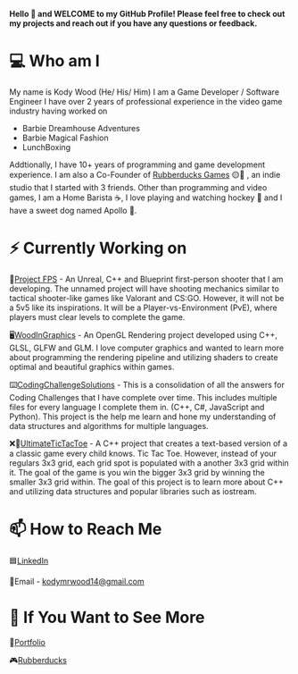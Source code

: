 **Hello 👋 and WELCOME to my GitHub Profile! 
Please feel free to check out my projects and reach out if you have any questions or feedback.**

# 💻 **Who am I**
My name is Kody Wood (He/ His/ Him) I am a Game Developer / Software Engineer 
I have over 2 years of professional experience in the video game industry having worked on
- Barbie Dreamhouse Adventures
- Barbie Magical Fashion
- LunchBoxing

Addtionally, I have 10+ years of programming and game development experience. I am also a Co-Founder of [Rubberducks Games](#If-You-Want-to-See-More) 🟡🦆 , an indie studio that I started with 3 friends. 
Other than programming and video games, I am a Home Barista ☕, I love playing and watching hockey 🏒 and I have a sweet dog named Apollo 🐶.

# ⚡ **Currently Working on**

🔫[Project FPS](https://github.com/KodyMRWood/ProjectFPS) - An Unreal, C++ and Blueprint first-person shooter that I am developing. The unnamed project will have shooting mechanics similar to tactical shooter-like games like Valorant and CS:GO. However, it will not be a 5v5 like its inspirations. It will be a Player-vs-Environment (PvE), where players must clear levels to complete the game.

🖥️[WoodInGraphics](https://github.com/KodyMRWood/WoodInGraphics) - An OpenGL Rendering project developed using C++,  GLSL, GLFW and GLM. I love computer graphics and wanted to learn more about programming the rendering pipeline and utilizing shaders to create optimal and beautiful graphics within games.

⌨️[CodingChallengeSolutions](https://github.com/KodyMRWood/CodingChallengeSolutions) - This is a consolidation of all the answers for Coding Challenges that I have complete over time. This includes multiple files for every language I complete them in. (C++, C#, JavaScript and Python). This project is the help me learn and hone my understanding of data structures and algorithms for multiple languages.

❌🔴[UltimateTicTacToe](https://github.com/KodyMRWood/UltimateTicTacToe) - A C++ project that creates a text-based version of a a classic game every child knows. Tic Tac Toe. However, instead of your regulars 3x3 grid, each grid spot is populated with a another 3x3 grid within it. The goal of the game is you win the bigger 3x3 grid by winning the smaller 3x3 grid within. The goal of this project is to learn more about C++ and utilizing data structures and popular libraries such as iostream.


# 📫 **How to Reach Me**

🟦[LinkedIn](https://www.linkedin.com/in/kody-mr-wood/)

📧Email - kodymrwood14@gmail.com

# 👀 **If You Want to See More**

📖[Portfolio](https://kodymrwood14.wixsite.com/kodymrwood)

🎮[Rubberducks](https://rubber-ducks.itch.io/)
